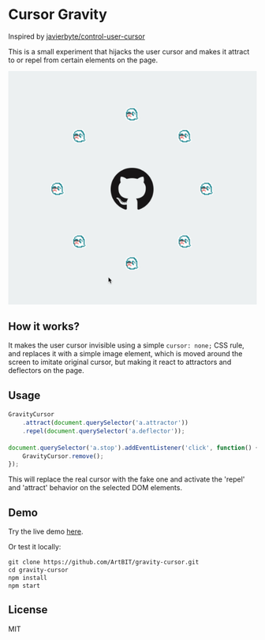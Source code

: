 # Cursor Gravity
Inspired by [javierbyte/control-user-cursor](https://github.com/javierbyte/control-user-cursor)

This is a small experiment that hijacks the user cursor and makes it attract to or repel from certain elements on the page.

[![gravity-cursor](demos/demo.gif)](http://github.com/artbit/gravity-cursor/)

## How it works?
It makes the user cursor invisible using a simple `cursor: none;` CSS rule, and replaces it with a simple image element, which is moved around the screen to imitate original cursor, but making it react to attractors and deflectors on the page.

## Usage
```js
GravityCursor
    .attract(document.querySelector('a.attractor'))
    .repel(document.querySelector('a.deflector'));

document.querySelector('a.stop').addEventListener('click', function() {
    GravityCursor.remove();
});
```

This will replace the real cursor with the fake one and activate the 'repel' and 'attract' behavior on the selected DOM elements.

## Demo

Try the live demo [here]().

Or test it locally:

```
git clone https://github.com/ArtBIT/gravity-cursor.git
cd gravity-cursor
npm install
npm start
```

## License

MIT
